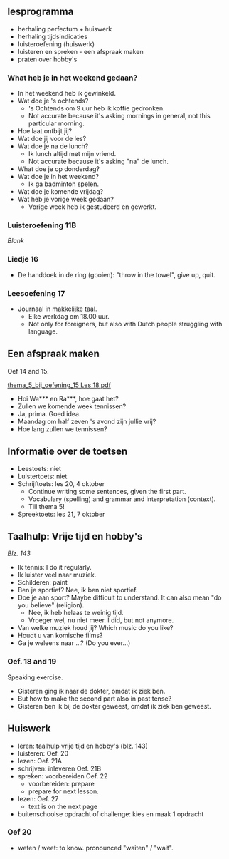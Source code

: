 ## lesprogramma

* herhaling perfectum + huiswerk
* herhaling tijdsindicaties
* luisteroefening (huiswerk)
* luisteren en spreken - een afspraak maken
* praten over hobby's

### What heb je in het weekend gedaan?

* In het weekend heb ik gewinkeld.
* Wat doe je 's ochtends?
  * 's Ochtends om 9 uur heb ik koffie gedronken.
  * Not accurate because it's asking mornings in general, not this particular morning.
* Hoe laat ontbijt jij?
* Wat doe jij voor de les?
* Wat doe je na de lunch?
  * Ik lunch altijd met mijn vriend.
  * Not accurate because it's asking "na" de lunch.
* What doe je op donderdag?
* Wat doe je in het weekend?
  * Ik ga badminton spelen.
* Wat doe je komende vrijdag?
* Wat heb je vorige week gedaan?
  * Vorige week heb ik gestudeerd en gewerkt.

### Luisteroefening 11B

_Blank_

### Liedje 16

* De handdoek in de ring (gooien): "throw in the towel", give up, quit.

### Leesoefening 17

* Journaal in makkelijke taal.
  * Elke werkdag om 18.00 uur.
  * Not only for foreigners, but also with Dutch people struggling with language.


## Een afspraak maken

Oef 14 and 15.

[thema_5_bij_oefening_15 Les 18.pdf](thema_5_bij_oefening_15%20Les%2018.pdf)

* Hoi Wa\*\*\* en Ra\*\*\*, hoe gaat het?
* Zullen we komende week tennissen?
* Ja, prima. Goed idea.
* Maandag om half zeven 's avond zijn jullie vrij?
* Hoe lang zullen we tennissen?


## Informatie over de toetsen

* Leestoets: niet
* Luistertoets: niet
* Schrijftoets: les 20, 4 oktober
  * Continue writing some sentences, given the first part.
  * Vocabulary (spelling) and grammar and interpretation (context).
  * Till thema 5!
* Spreektoets: les 21, 7 oktober


## Taalhulp: Vrije tijd en hobby's

_Blz. 143_

* Ik tennis: I do it regularly.
* Ik luister veel naar muziek.
* Schilderen: paint
* Ben je sportief? Nee, ik ben  niet sportief.
* Doe je aan sport? Maybe difficult to understand. It can also mean "do you believe" (religion).
  * Nee, ik heb helaas te weinig tijd.
  * Vroeger wel, nu niet meer. I did, but not anymore.
* Van welke muziek houd jij? Which music do you like?
* Houdt u van komische films?
* Ga je weleens naar ...? (Do you ever...)

### Oef. 18 and 19

Speaking exercise.

* Gisteren ging ik naar de dokter, omdat ik ziek ben.
* But how to make the second part also in past tense?
* Gisteren ben ik bij de dokter geweest, omdat ik ziek ben geweest.


## Huiswerk

* leren: taalhulp vrije tijd en hobby's (blz. 143)
* luisteren: Oef. 20
* lezen: Oef. 21A
* schrijven: inleveren Oef. 21B
* spreken: voorbereiden Oef. 22
  * voorbereiden: prepare
  * prepare for next lesson.
* lezen: Oef. 27
  * text is on the next page
* buitenschoolse opdracht of challenge: kies en maak 1 opdracht

### Oef 20

* weten / weet: to know. pronounced "waiten" / "wait".
